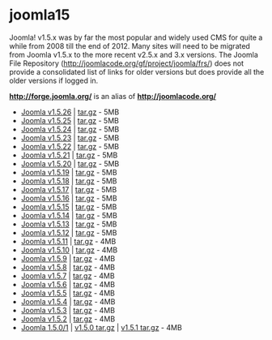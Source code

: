 joomla15
========
Joomla! v1.5.x was by far the most popular and widely used CMS for quite a while from 2008 till the end of 2012. 
Many sites will need to be migrated from Joomla v1.5.x to the more recent v2.5.x and 3.x versions. 
The Joomla File Repository (http://joomlacode.org/gf/project/joomla/frs/) does not provide a consolidated list of links for older versions but does provide all the older versions if logged in. 

<p><a href="http://forge.joomla.org/" 
title="http://forge.joomla.org/" rel="nofollow"><b>http://forge.joomla.org/</b></a>
is an alias of <a href="http://joomlacode.org/"
 title="http://joomlacode.org/"
rel="nofollow"><b>http://joomlacode.org/</b></a> </p>

<ul>
    <li><a
        href="http://joomlacode.org/gf/project/joomla/frs/?action=FrsReleaseBrowse&amp;frs_package_id=6311"
        title="http://joomlacode.org/gf/project/joomla/frs/?action=FrsReleaseBrowse&amp;frs_package_id=6311"
        rel="nofollow">Joomla v1.5.26</a> | <a
        href="http://joomlacode.org/gf/download/frsrelease/16890/73389/Joomla_1.5.26-Stable-Full_Package.tar.gz"
        title="http://joomlacode.org/gf/download/frsrelease/16890/73389/Joomla_1.5.26-Stable-Full_Package.tar.gz"
        rel="nofollow">tar.gz</a> - 5MB </li>
    <li><a
        href="http://joomlacode.org/gf/project/joomla/frs/?action=FrsReleaseBrowse&amp;frs_package_id=6159"
        title="http://joomlacode.org/gf/project/joomla/frs/?action=FrsReleaseBrowse&amp;frs_package_id=6159"
        rel="nofollow">Joomla v1.5.25</a> | <a
        href="http://joomlacode.org/gf/download/frsrelease/16026/69664/Joomla_1.5.25-Stable-Full_Package.tar.gz"
        title="http://joomlacode.org/gf/download/frsrelease/16026/69664/Joomla_1.5.25-Stable-Full_Package.tar.gz"
        rel="nofollow">tar.gz</a> - 5MB </li>
    <li><a
        href="http://joomlacode.org/gf/project/joomla/frs/?action=FrsReleaseBrowse&amp;frs_package_id=6135"
        title="http://joomlacode.org/gf/project/joomla/frs/?action=FrsReleaseBrowse&amp;frs_package_id=6135"
        rel="nofollow">Joomla v1.5.24</a> | <a
        href="http://joomlacode.org/gf/download/frsrelease/15898/68913/Joomla_1.5.24-Stable-Full_Package.tar.gz"
        title="http://joomlacode.org/gf/download/frsrelease/15898/68913/Joomla_1.5.24-Stable-Full_Package.tar.gz"
        rel="nofollow">tar.gz</a> - 5MB </li>
    <li><a
        href="http://joomlacode.org/gf/project/joomla/frs/?action=FrsReleaseBrowse&amp;frs_package_id=5848"
        title="http://joomlacode.org/gf/project/joomla/frs/?action=FrsReleaseBrowse&amp;frs_package_id=5848"
        rel="nofollow">Joomla v1.5.23</a> | <a
        href="http://joomlacode.org/gf/download/frsrelease/14506/63459/Joomla_1.5.23-Stable-Full_Package.tar.gz"
        title="http://joomlacode.org/gf/download/frsrelease/14506/63459/Joomla_1.5.23-Stable-Full_Package.tar.gz"
        rel="nofollow">tar.gz</a> - 5MB </li>
    <li><a
        href="http://joomlacode.org/gf/project/joomla/frs/?action=FrsReleaseBrowse&amp;frs_package_id=5498"
        title="http://joomlacode.org/gf/project/joomla/frs/?action=FrsReleaseBrowse&amp;frs_package_id=5498"
        rel="nofollow">Joomla v1.5.22</a> | <a
        href="http://joomlacode.org/gf/download/frsrelease/13105/57239/Joomla_1.5.22-Stable-Full_Package.tar.gz"
        title="http://joomlacode.org/gf/download/frsrelease/13105/57239/Joomla_1.5.22-Stable-Full_Package.tar.gz"
        rel="nofollow">tar.gz</a> - 5MB </li>
    <li><a
        href="http://joomlacode.org/gf/project/joomla/frs/?action=FrsReleaseBrowse&amp;frs_package_id=5462"
        title="http://joomlacode.org/gf/project/joomla/frs/?action=FrsReleaseBrowse&amp;frs_package_id=5462"
        rel="nofollow">Joomla v1.5.21</a> | <a
        href="http://joomlacode.org/gf/download/frsrelease/13034/56620/Joomla_1.5.21-Stable-Full_Package.tar.gz"
        title="http://joomlacode.org/gf/download/frsrelease/13034/56620/Joomla_1.5.21-Stable-Full_Package.tar.gz"
        rel="nofollow">tar.gz</a> - 5MB </li>
    <li><a
        href="http://joomlacode.org/gf/project/joomla/frs/?action=FrsReleaseBrowse&amp;frs_package_id=5325"
        title="http://joomlacode.org/gf/project/joomla/frs/?action=FrsReleaseBrowse&amp;frs_package_id=5325"
        rel="nofollow">Joomla v1.5.20</a> | <a
        href="http://joomlacode.org/gf/download/frsrelease/12610/53420/Joomla_1.5.20-Stable-Full_Package.tar.gz"
        title="http://joomlacode.org/gf/download/frsrelease/12610/53420/Joomla_1.5.20-Stable-Full_Package.tar.gz"
        rel="nofollow">tar.gz</a> - 5MB </li>
    <li><a
        href="http://joomlacode.org/gf/project/joomla/frs/?action=FrsReleaseBrowse&amp;frs_package_id=5316"
        title="http://joomlacode.org/gf/project/joomla/frs/?action=FrsReleaseBrowse&amp;frs_package_id=5316"
        rel="nofollow">Joomla v1.5.19</a> | <a
        href="http://joomlacode.org/gf/download/frsrelease/12583/53042/Joomla_1.5.19-Stable-Full_Package.tar.gz"
        title="http://joomlacode.org/gf/download/frsrelease/12583/53042/Joomla_1.5.19-Stable-Full_Package.tar.gz"
        rel="nofollow">tar.gz</a> - 5MB </li>
    <li><a
        href="http://joomlacode.org/gf/project/joomla/frs/?action=FrsReleaseBrowse&amp;frs_package_id=5241"
        title="http://joomlacode.org/gf/project/joomla/frs/?action=FrsReleaseBrowse&amp;frs_package_id=5241"
        rel="nofollow">Joomla v1.5.18</a> | <a
        href="http://joomlacode.org/gf/download/frsrelease/12350/51110/Joomla_1.5.18-Stable-Full_Package.tar.gz"
        title="http://joomlacode.org/gf/download/frsrelease/12350/51110/Joomla_1.5.18-Stable-Full_Package.tar.gz"
        rel="nofollow">tar.gz</a> - 5MB </li>
    <li><a
        href="http://joomlacode.org/gf/project/joomla/frs/?action=FrsReleaseBrowse&amp;frs_package_id=5194"
        title="http://joomlacode.org/gf/project/joomla/frs/?action=FrsReleaseBrowse&amp;frs_package_id=5194"
        rel="nofollow">Joomla v1.5.17</a> | <a
        href="http://joomlacode.org/gf/download/frsrelease/12193/49782/Joomla_1.5.17-Stable-Full_Package.tar.gz"
        title="http://joomlacode.org/gf/download/frsrelease/12193/49782/Joomla_1.5.17-Stable-Full_Package.tar.gz"
        rel="nofollow">tar.gz</a> - 5MB </li>
    <li><a
        href="http://joomlacode.org/gf/project/joomla/frs/?action=FrsReleaseBrowse&amp;frs_package_id=5184"
        title="http://joomlacode.org/gf/project/joomla/frs/?action=FrsReleaseBrowse&amp;frs_package_id=5184"
        rel="nofollow">Joomla v1.5.16</a> | <a
        href="http://joomlacode.org/gf/download/frsrelease/12153/49328/Joomla_1.5.16-Stable-Full_Package.tar.gz"
        title="http://joomlacode.org/gf/download/frsrelease/12153/49328/Joomla_1.5.16-Stable-Full_Package.tar.gz"
        rel="nofollow">tar.gz</a> - 5MB </li>
    <li><a
        href="http://joomlacode.org/gf/project/joomla/frs/?action=FrsReleaseBrowse&amp;frs_package_id=4947"
        title="http://joomlacode.org/gf/project/joomla/frs/?action=FrsReleaseBrowse&amp;frs_package_id=4947"
        rel="nofollow">Joomla v1.5.15</a> | <a
        href="http://joomlacode.org/gf/download/frsrelease/11396/45609/Joomla_1.5.15-Stable-Full_Package.tar.gz"
        title="http://joomlacode.org/gf/download/frsrelease/11396/45609/Joomla_1.5.15-Stable-Full_Package.tar.gz"
        rel="nofollow">tar.gz</a> - 5MB </li>
    <li><a
        href="http://joomlacode.org/gf/project/joomla/frs/?action=FrsReleaseBrowse&amp;frs_package_id=4734"
        title="http://joomlacode.org/gf/project/joomla/frs/?action=FrsReleaseBrowse&amp;frs_package_id=4734"
        rel="nofollow">Joomla v1.5.14</a> | <a
        href="http://joomlacode.org/gf/download/frsrelease/10785/42654/Joomla_1.5.14-Stable-Full_Package.tar.gz"
        title="http://joomlacode.org/gf/download/frsrelease/10785/42654/Joomla_1.5.14-Stable-Full_Package.tar.gz"
        rel="nofollow">tar.gz</a> - 5MB </li>
    <li><a
        href="http://joomlacode.org/gf/project/joomla/frs/?action=FrsReleaseBrowse&amp;frs_package_id=4712"
        title="http://joomlacode.org/gf/project/joomla/frs/?action=FrsReleaseBrowse&amp;frs_package_id=4712"
        rel="nofollow">Joomla v1.5.13</a> | <a
        href="http://joomlacode.org/gf/download/frsrelease/10697/42194/Joomla_1.5.13-Stable-Full_Package.tar.gz"
        title="http://joomlacode.org/gf/download/frsrelease/10697/42194/Joomla_1.5.13-Stable-Full_Package.tar.gz"
        rel="nofollow">tar.gz</a> - 5MB </li>
    <li><a
        href="http://joomlacode.org/gf/project/joomla/frs/?action=FrsReleaseBrowse&amp;frs_package_id=4665"
        title="http://joomlacode.org/gf/project/joomla/frs/?action=FrsReleaseBrowse&amp;frs_package_id=4665"
        rel="nofollow">Joomla v1.5.12</a> | <a
        href="http://joomlacode.org/gf/download/frsrelease/10547/41304/Joomla_1.5.12-Stable-Full_Package.tar.gz"
        title="http://joomlacode.org/gf/download/frsrelease/10547/41304/Joomla_1.5.12-Stable-Full_Package.tar.gz"
        rel="nofollow">tar.gz</a> - 5MB </li>
    <li><a
        href="http://joomlacode.org/gf/project/joomla/frs/?action=FrsReleaseBrowse&amp;frs_package_id=4556"
        title="http://joomlacode.org/gf/project/joomla/frs/?action=FrsReleaseBrowse&amp;frs_package_id=4556"
        rel="nofollow">Joomla v1.5.11</a> | <a
        href="http://joomlacode.org/gf/download/frsrelease/10209/40307/Joomla_1.5.11-Stable-Full_Package.tar.gz"
        title="http://joomlacode.org/gf/download/frsrelease/10209/40307/Joomla_1.5.11-Stable-Full_Package.tar.gz"
        rel="nofollow">tar.gz</a> - 4MB </li>
    <li><a
        href="http://joomlacode.org/gf/project/joomla/frs/?action=FrsReleaseBrowse&amp;frs_package_id=4460"
        title="http://joomlacode.org/gf/project/joomla/frs/?action=FrsReleaseBrowse&amp;frs_package_id=4460"
        rel="nofollow">Joomla v1.5.10</a> | <a
        href="http://joomlacode.org/gf/download/frsrelease/9910/37907/Joomla_1.5.10-Stable-Full_Package.tar.gz"
        title="http://joomlacode.org/gf/download/frsrelease/9910/37907/Joomla_1.5.10-Stable-Full_Package.tar.gz"
        rel="nofollow">tar.gz</a> - 4MB </li>
    <li><a
        href="http://joomlacode.org/gf/project/joomla/frs/?action=FrsReleaseBrowse&amp;frs_package_id=4288"
        title="http://joomlacode.org/gf/project/joomla/frs/?action=FrsReleaseBrowse&amp;frs_package_id=4288"
        rel="nofollow">Joomla v1.5.9</a> | <a
        href="http://joomlacode.org/gf/download/frsrelease/9294/34965/Joomla_1.5.9-Stable-Full_Package.tar.gz"
        title="http://joomlacode.org/gf/download/frsrelease/9294/34965/Joomla_1.5.9-Stable-Full_Package.tar.gz"
        rel="nofollow">tar.gz</a> - 4MB </li>
    <li><a
        href="http://joomlacode.org/gf/project/joomla/frs/?action=FrsReleaseBrowse&amp;frs_package_id=4136"
        title="http://joomlacode.org/gf/project/joomla/frs/?action=FrsReleaseBrowse&amp;frs_package_id=4136"
        rel="nofollow">Joomla v1.5.8</a> | <a
        href="http://joomlacode.org/gf/download/frsrelease/8897/32886/Joomla_1.5.8-Stable-Full_Package.tar.gz"
        title="http://joomlacode.org/gf/download/frsrelease/8897/32886/Joomla_1.5.8-Stable-Full_Package.tar.gz"
        rel="nofollow">tar.gz</a> - 4MB </li>
    <li><a
        href="http://joomlacode.org/gf/project/joomla/frs/?action=FrsReleaseBrowse&amp;frs_package_id=3947"
        title="http://joomlacode.org/gf/project/joomla/frs/?action=FrsReleaseBrowse&amp;frs_package_id=3947"
        rel="nofollow">Joomla v1.5.7</a> | <a
        href="http://joomlacode.org/gf/download/frsrelease/8376/30992/Joomla_1.5.7-Stable-Full_Package.tar.gz"
        title="http://joomlacode.org/gf/download/frsrelease/8376/30992/Joomla_1.5.7-Stable-Full_Package.tar.gz"
        rel="nofollow">tar.gz</a> - 4MB </li>
    <li><a
        href="http://joomlacode.org/gf/project/joomla/frs/?action=FrsReleaseBrowse&amp;frs_package_id=3883"
        title="http://joomlacode.org/gf/project/joomla/frs/?action=FrsReleaseBrowse&amp;frs_package_id=3883"
        rel="nofollow">Joomla v1.5.6</a> | <a
        href="http://joomlacode.org/gf/download/frsrelease/8232/30036/Joomla_1.5.6-Stable-Full_Package.tar.gz"
        title="http://joomlacode.org/gf/download/frsrelease/8232/30036/Joomla_1.5.6-Stable-Full_Package.tar.gz"
        rel="nofollow">tar.gz</a> - 4MB </li>
    <li><a
        href="http://joomlacode.org/gf/project/joomla/frs/?action=FrsReleaseBrowse&amp;frs_package_id=3846"
        title="http://joomlacode.org/gf/project/joomla/frs/?action=FrsReleaseBrowse&amp;frs_package_id=3846"
        rel="nofollow">Joomla v1.5.5</a> | <a
        href="http://joomlacode.org/gf/download/frsrelease/8102/29423/Joomla_1.5.5-Stable-Full_Package.tar.gz"
        title="http://joomlacode.org/gf/download/frsrelease/8102/29423/Joomla_1.5.5-Stable-Full_Package.tar.gz"
        rel="nofollow">tar.gz</a> - 4MB </li>
    <li><a
        href="http://joomlacode.org/gf/project/joomla/frs/?action=FrsReleaseBrowse&amp;frs_package_id=3786"
        title="http://joomlacode.org/gf/project/joomla/frs/?action=FrsReleaseBrowse&amp;frs_package_id=3786"
        rel="nofollow">Joomla v1.5.4</a> | <a
        href="http://joomlacode.org/gf/download/frsrelease/7926/28542/Joomla_1.5.4-Stable-Full_Package.tar.gz"
        title="http://joomlacode.org/gf/download/frsrelease/7926/28542/Joomla_1.5.4-Stable-Full_Package.tar.gz"
        rel="nofollow">tar.gz</a> - 4MB </li>
    <li><a
        href="http://joomlacode.org/gf/project/joomla/frs/?action=FrsReleaseBrowse&amp;frs_package_id=3587"
        title="http://joomlacode.org/gf/project/joomla/frs/?action=FrsReleaseBrowse&amp;frs_package_id=3587"
        rel="nofollow">Joomla v1.5.3</a> | <a
        href="http://joomlacode.org/gf/download/frsrelease/7369/25654/Joomla_1.5.3-Stable-Full_Package.tar.gz"
        title="http://joomlacode.org/gf/download/frsrelease/7369/25654/Joomla_1.5.3-Stable-Full_Package.tar.gz"
        rel="nofollow">tar.gz</a> - 4MB </li>
    <li><a
        href="http://joomlacode.org/gf/project/joomla/frs/?action=FrsReleaseBrowse&amp;frs_package_id=3466"
        title="http://joomlacode.org/gf/project/joomla/frs/?action=FrsReleaseBrowse&amp;frs_package_id=3466"
        rel="nofollow">Joomla v1.5.2</a> | <a
        href="http://joomlacode.org/gf/download/frsrelease/7061/24071/Joomla_1.5.2-Stable-Full_Package.tar.gz"
        title="http://joomlacode.org/gf/download/frsrelease/7061/24071/Joomla_1.5.2-Stable-Full_Package.tar.gz"
        rel="nofollow">tar.gz</a> - 4MB </li>
    <li><a
        href="http://joomlacode.org/gf/project/joomla/frs/?action=FrsReleaseBrowse&amp;frs_package_id=2"
        title="http://joomlacode.org/gf/project/joomla/frs/?action=FrsReleaseBrowse&amp;frs_package_id=2"
        rel="nofollow">Joomla 1.5.0/1</a> | <a
        href="http://joomlacode.org/gf/download/frsrelease/5078/21064/Joomla-1.5.0.tar.gz"
        title="http://joomlacode.org/gf/download/frsrelease/5078/21064/Joomla-1.5.0.tar.gz"
        rel="nofollow">v1.5.0 tar.gz</a> | <a
        href="http://joomlacode.org/gf/download/frsrelease/6681/21854/Joomla_1.5.1-Stable-Full_Package.tar.gz"
        title="http://joomlacode.org/gf/download/frsrelease/6681/21854/Joomla_1.5.1-Stable-Full_Package.tar.gz"
        rel="nofollow">v1.5.1 tar.gz</a> - 4MB </li>
</ul>


